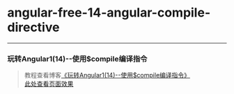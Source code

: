 # angular-free-14-angular-compile-directive        
---
### 玩转Angular1(14)--使用$compile编译指令               

> 教程查看博客[《玩转Angular1(14)--使用$compile编译指令》](https://godbasin.github.io/2017/03/19/angular-free-14-angular-compile-directive/)                                
> [此处查看页面效果](http://ok2o5vt7c.bkt.clouddn.com/angular-free-14-angular-compile-directive/index.html)  